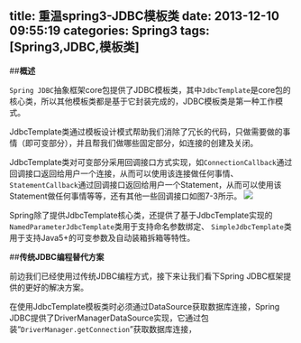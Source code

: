 title: 重温spring3-JDBC模板类
date: 2013-12-10 09:55:19
categories: Spring3
tags: [Spring3,JDBC,模板类]
---
##**概述**

`Spring JDBC`抽象框架core包提供了JDBC模板类，其中`JdbcTemplate`是core包的核心类，所以其他模板类都是基于它封装完成的，JDBC模板类是第一种工作模式。
 
JdbcTemplate类通过模板设计模式帮助我们消除了冗长的代码，只做需要做的事情（即可变部分），并且帮我们做哪些固定部分，如连接的创建及关闭。
 <!-- more -->
JdbcTemplate类对可变部分采用回调接口方式实现，如`ConnectionCallback`通过回调接口返回给用户一个连接，从而可以使用该连接做任何事情、`StatementCallback`通过回调接口返回给用户一个Statement，从而可以使用该Statement做任何事情等等，还有其他一些回调接口如图7-3所示。
![](/img/2013/12/spring3-jdbc-mubanlei.jpg)

Spring除了提供JdbcTemplate核心类，还提供了基于JdbcTemplate实现的`NamedParameterJdbcTemplate`类用于支持命名参数绑定、 `SimpleJdbcTemplate`类用于支持Java5+的可变参数及自动装箱拆箱等特性。

##**传统JDBC编程替代方案**

前边我们已经使用过传统JDBC编程方式，接下来让我们看下Spring JDBC框架提供的更好的解决方案。

在使用JdbcTemplate模板类时必须通过DataSource获取数据库连接，Spring JDBC提供了DriverManagerDataSource实现，它通过包装“`DriverManager.getConnection`”获取数据库连接，